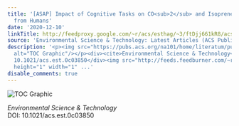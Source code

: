```yaml
---
title: '[ASAP] Impact of Cognitive Tasks on CO<sub>2</sub> and Isoprene Emissions
  from Humans'
date: '2020-12-10'
linkTitle: http://feedproxy.google.com/~r/acs/esthag/~3/ftDjj661kR8/acs.est.0c03850
source: 'Environmental Science & Technology: Latest Articles (ACS Publications)'
description: '<p><img src="https://pubs.acs.org/na101/home/literatum/publisher/achs/journals/content/esthag/0/esthag.ahead-of-print/acs.est.0c03850/20201210/images/medium/es0c03850_0007.gif"
  alt="TOC Graphic"/></p><div><cite>Environmental Science & Technology</cite></div><div>DOI:
  10.1021/acs.est.0c03850</div><img src="http://feeds.feedburner.com/~r/acs/esthag/~4/ftDjj661kR8"
  height="1" width="1" ...'
disable_comments: true
---
```

<p><img src="https://pubs.acs.org/na101/home/literatum/publisher/achs/journals/content/esthag/0/esthag.ahead-of-print/acs.est.0c03850/20201210/images/medium/es0c03850_0007.gif" alt="TOC Graphic"/></p><div><cite>Environmental Science & Technology</cite></div><div>DOI: 10.1021/acs.est.0c03850</div><img src="http://feeds.feedburner.com/~r/acs/esthag/~4/ftDjj661kR8" height="1" width="1" ...